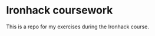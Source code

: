 Ironhack coursework
===================

This is a repo for my exercises during the Ironhack course.
